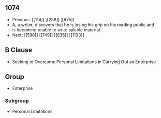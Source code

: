 ## 1074
- Previous: [[114]] [[258]] [[675]] 
- A, a writer, discovers that he is losing his grip on his reading public and is becoming unable to write salable material
- Next: [[598]] [[749]] [[835]] [[1103]] 

## B Clause
- Seeking to Overcome Personal Limitations in Carrying Out an Enterprise

## Group
- Enterprise

### Subgroup
- Personal Limitations


